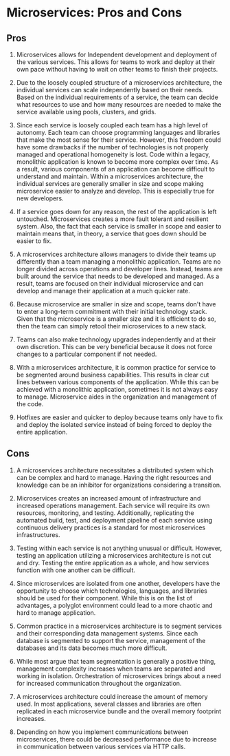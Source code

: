 Microservices: Pros and Cons
============================

Pros
----

1. Microservices allows for Independent development and deployment
   of the various services. This allows for teams to work and deploy
   at their own pace without having to wait on other teams to finish
   their projects.

2. Due to the loosely coupled structure of a microservices architecture,
   the individual services can scale independently based on their
   needs. Based on the individual requirements of a service, the team
   can decide what resources to use and how many resources are needed
   to make the service available using pools, clusters, and grids.

3. Since each service is loosely coupled each team has a high level
   of autonomy. Each team can choose programming languages and
   libraries that make the most sense for their service. However,
   this freedom could have some drawbacks if the number of technologies
   is not properly managed and operational homogeneity is lost.
   Code within a legacy, monolithic application is known to become
   more complex over time. As a result, various components of an
   application can become difficult to understand and maintain. Within
   a microservices architecture, the individual services are generally
   smaller in size and scope making microservice easier to analyze and
   develop. This is especially true for new developers.

4. If a service goes down for any reason, the rest of the application
   is left untouched. Microservices creates a more fault tolerant and
   resilient system. Also, the fact that each service is smaller in
   scope and easier to maintain means that, in theory, a service that
   goes down should be easier to fix.

5. A microservices architecture allows managers to divide their teams
   up differently than a team managing a monolithic application. Teams
   are no longer divided across operations and developer lines. Instead,
   teams are built around the service that needs to be developed and
   managed. As a result, teams are focused on their individual
   microservice and can develop and manage their application at a much
   quicker rate.

6. Because microservice are smaller in size and scope, teams don't have
   to enter a long-term commitment with their initial technology stack.
   Given that the microservice is a smaller size and it is efficient
   to do so, then the team can simply retool their microservices to a
   new stack.

7. Teams can also make technology upgrades independently and at their
   own discretion. This can be very beneficial because it does not
   force changes to a particular component if not needed.

8. With a microservices architecture, it is common practice for service
   to be segmented around business capabilities. This results in clear
   cut lines between various components of the application. While this
   can be achieved with a monolithic application, sometimes it is not
   always easy to manage. Microservice aides in the organization and
   management of the code.

9. Hotfixes are easier and quicker to deploy because teams only have
   to fix and deploy the isolated service instead of being forced to
   deploy the entire application.

Cons
----

1. A microservices architecture necessitates a distributed system which
   can be complex and hard to manage. Having the right resources and
   knowledge can be an inhibitor for organizations considering a
   transition.

2. Microservices creates an increased amount of infrastructure and
   increased operations management. Each service will require its own
   resources, monitoring, and testing. Additionally, replicating the
   automated build, test, and deployment pipeline of each service
   using continuous delivery practices is a standard for most
   microservices infrastructures.

3. Testing within each service is not anything unusual or difficult.
   However, testing an application utilizing a microservices architecture
   is not cut and dry. Testing the entire application as a whole, and
   how services function with one another can be difficult.

4. Since microservices are isolated from one another, developers have
   the opportunity to choose which technologies, languages, and
   libraries should be used for their component. While this is on the
   list of advantages, a polyglot environment could lead to a more
   chaotic and hard to manage application.

5. Common practice in a microservices architecture is to segment services
   and their corresponding data management systems. Since each database
   is segmented to support the service, management of the databases and
   its data becomes much more difficult.

6. While most argue that team segmentation is generally a positive thing,
   management complexity increases when teams are separated and working
   in isolation. Orchestration of microservices brings about a need for
   increased communication throughout the organization.

7. A microservices architecture could increase the amount of memory
   used. In most applications, several classes and libraries are often
   replicated in each microservice bundle and the overall memory footprint
   increases.

8. Depending on how you implement communications between microservices,
   there could be decreased performance due to increase in communication
   between various services via HTTP calls.
